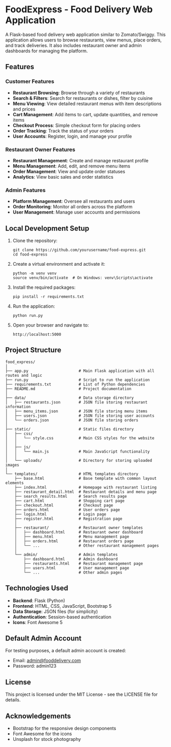 # FoodExpress - Food Delivery Web Application

A Flask-based food delivery web application similar to Zomato/Swiggy. This application allows users to browse restaurants, view menus, place orders, and track deliveries. It also includes restaurant owner and admin dashboards for managing the platform.

## Features

### Customer Features
- **Restaurant Browsing**: Browse through a variety of restaurants
- **Search & Filters**: Search for restaurants or dishes, filter by cuisine
- **Menu Viewing**: View detailed restaurant menus with item descriptions and prices
- **Cart Management**: Add items to cart, update quantities, and remove items
- **Checkout Process**: Simple checkout form for placing orders
- **Order Tracking**: Track the status of your orders
- **User Accounts**: Register, login, and manage your profile

### Restaurant Owner Features
- **Restaurant Management**: Create and manage restaurant profile
- **Menu Management**: Add, edit, and remove menu items
- **Order Management**: View and update order statuses
- **Analytics**: View basic sales and order statistics

### Admin Features
- **Platform Management**: Oversee all restaurants and users
- **Order Monitoring**: Monitor all orders across the platform
- **User Management**: Manage user accounts and permissions

## Local Development Setup

1. Clone the repository:
   ```
   git clone https://github.com/yourusername/food-express.git
   cd food-express
   ```

2. Create a virtual environment and activate it:
   ```
   python -m venv venv
   source venv/bin/activate  # On Windows: venv\Scripts\activate
   ```

3. Install the required packages:
   ```
   pip install -r requirements.txt
   ```

4. Run the application:
   ```
   python run.py
   ```

5. Open your browser and navigate to:
   ```
   http://localhost:5000
   ```

## Project Structure

```
food_express/
│
├── app.py                      # Main Flask application with all routes and logic
├── run.py                      # Script to run the application
├── requirements.txt            # List of Python dependencies
├── README.md                   # Project documentation
│
├── data/                       # Data storage directory
│   ├── restaurants.json        # JSON file storing restaurant information
│   ├── menu_items.json         # JSON file storing menu items
│   ├── users.json              # JSON file storing user accounts
│   └── orders.json             # JSON file storing orders
│
├── static/                     # Static files directory
│   ├── css/
│   │   └── style.css           # Main CSS styles for the website
│   │
│   ├── js/
│   │   └── main.js             # Main JavaScript functionality
│   │
│   └── uploads/                # Directory for storing uploaded images
│
└── templates/                  # HTML templates directory
    ├── base.html               # Base template with common layout elements
    ├── index.html              # Homepage with restaurant listing
    ├── restaurant_detail.html  # Restaurant details and menu page
    ├── search_results.html     # Search results page
    ├── cart.html               # Shopping cart page
    ├── checkout.html           # Checkout page
    ├── orders.html             # User orders page
    ├── login.html              # Login page
    ├── register.html           # Registration page
    │
    ├── restaurant/             # Restaurant owner templates
    │   ├── dashboard.html      # Restaurant owner dashboard
    │   ├── menu.html           # Menu management page
    │   ├── orders.html         # Restaurant orders page
    │   └── ...                 # Other restaurant management pages
    │
    └── admin/                  # Admin templates
        ├── dashboard.html      # Admin dashboard
        ├── restaurants.html    # Restaurant management page
        ├── users.html          # User management page
        └── ...                 # Other admin pages
```

## Technologies Used

- **Backend**: Flask (Python)
- **Frontend**: HTML, CSS, JavaScript, Bootstrap 5
- **Data Storage**: JSON files (for simplicity)
- **Authentication**: Session-based authentication
- **Icons**: Font Awesome 5

## Default Admin Account

For testing purposes, a default admin account is created:
- Email: admin@fooddelivery.com
- Password: admin123

## License

This project is licensed under the MIT License - see the LICENSE file for details.

## Acknowledgements

- Bootstrap for the responsive design components
- Font Awesome for the icons
- Unsplash for stock photography